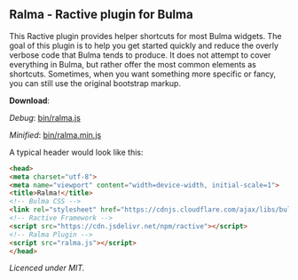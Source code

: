 ## Ralma - Ractive plugin for Bulma

This Ractive plugin provides helper shortcuts for most Bulma widgets.
The goal of this plugin is to help you get started quickly and reduce the overly verbose code that Bulma tends to produce.
It does not attempt to cover everything in Bulma, but rather offer the most common elements as shortcuts.
Sometimes, when you want something more specific or fancy, you can still use the original bootstrap markup.

**Download**:

_Debug_: [bin/ralma.js](https://raw.githubusercontent.com/aldi/ralma/master/bin/ralma.js)

_Minified_: [bin/ralma.min.js](https://raw.githubusercontent.com/aldi/ralma/master/bin/ralma.min.js)

A typical header would look like this:

```html
<head>
<meta charset="utf-8">
<meta name="viewport" content="width=device-width, initial-scale=1">
<title>Ralma!</title>
<!-- Bulma CSS -->
<link rel="stylesheet" href="https://cdnjs.cloudflare.com/ajax/libs/bulma/0.7.1/css/bulma.min.css">
<!-- Ractive Framework -->
<script src="https://cdn.jsdelivr.net/npm/ractive"></script>
<!-- Ralma Plugin -->
<script src="ralma.js"></script>
</head>
```

_Licenced under MIT._
